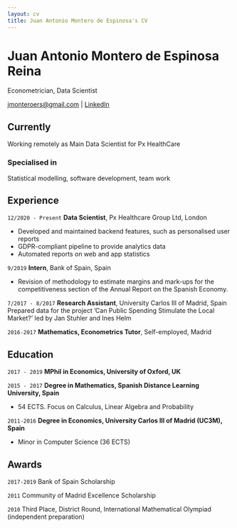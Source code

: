 ```yaml
---
layout: cv
title: Juan Antonio Montero de Espinosa's CV
---
```

# Juan Antonio Montero de Espinosa Reina
Econometrician, Data Scientist

<div id="webaddress">
  <a href="jmonteroers@gmail.com">jmonteroers@gmail.com</a>
  |
  <a href="https://www.linkedin.com/in/juan-antonio-montero-de-espinosa-reina-68803391/">LinkedIn</a>
</div>


## Currently

Working remotely as Main Data Scientist for Px HealthCare

### Specialised in

Statistical modelling, software development, team work


## Experience

`12/2020 - Present`
__Data Scientist__, Px Healthcare Group Ltd, London

- Developed and maintained backend features, such as personalised user reports
- GDPR-compliant pipeline to provide analytics data
- Automated reports on web and app statistics

`9/2019`
__Intern__, Bank of Spain, Spain

- Revision of methodology to estimate margins and mark-ups for the competitiveness section of the Annual Report on the Spanish Economy.

`7/2017 - 8/2017`
__Research Assistant__, University Carlos III of Madrid, Spain
Prepared data for the project ’Can Public Spending Stimulate the Local Market?’ led by Jan Stuhler and Ines Helm

`2016-2017`
__Mathematics, Econometrics Tutor__, Self-employed, Madrid


## Education

`2017 - 2019`
__MPhil in Economics, University of Oxford, UK__

`2015 - 2017`
__Degree in Mathematics, Spanish Distance Learning University, Spain__

- 54 ECTS. Focus on Calculus, Linear Algebra and Probability

`2011-2016`
__Degree in Economics, University Carlos III of Madrid (UC3M), Spain__

- Minor in Computer Science (36 ECTS)


## Awards

`2017-2019`
Bank of Spain Scholarship

`2011`
Community of Madrid Excellence Scholarship

`2010`
Third Place, District Round, International Mathematical Olympiad (independent preparation)
